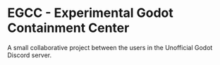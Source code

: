 # EGCC - Experimental Godot Containment Center

A small collaborative project between the users in the Unofficial Godot Discord server.

